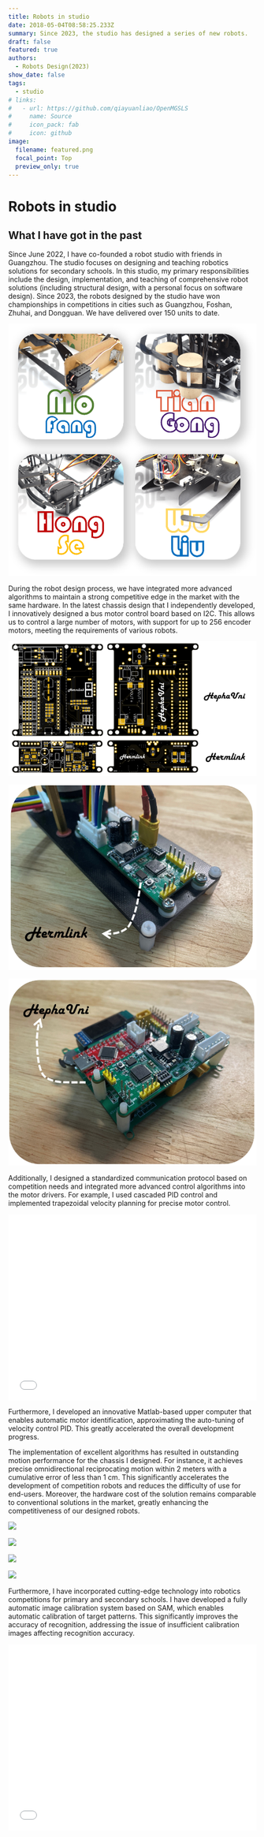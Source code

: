 ```yaml
---
title: Robots in studio
date: 2018-05-04T08:58:25.233Z
summary: Since 2023, the studio has designed a series of new robots.
draft: false
featured: true
authors:
  - Robots Design(2023)
show_date: false
tags:
  - studio
# links:
#   - url: https://github.com/qiayuanliao/OpenMGSLS
#     name: Source
#     icon_pack: fab
#     icon: github
image:
  filename: featured.png
  focal_point: Top
  preview_only: true
---
```

# Robots in studio
## What I have got in the past

Since June 2022, I have co-founded a robot studio with friends in Guangzhou. The studio focuses on designing and teaching robotics solutions for secondary schools. In this studio, my primary responsibilities include the design, implementation, and teaching of comprehensive robot solutions (including structural design, with a personal focus on software design). Since 2023, the robots designed by the studio have won championships in competitions in cities such as Guangzhou, Foshan, Zhuhai, and Dongguan. We have delivered over 150 units to date.

![](project_in_studio.png "The robots designed by the studio in 2023.")

During the robot design process, we have integrated more advanced algorithms to maintain a strong competitive edge in the market with the same hardware. In the latest chassis design that I independently developed, I innovatively designed a bus motor control board based on I2C. This allows us to control a large number of motors, with support for up to 256 encoder motors, meeting the requirements of various robots.

![](pcb_1.png "Motor driver board design 1")

![](pcb_design.png "Motor driver board design 2")

![](board.png "Motor driver board design 3")

Additionally, I designed a standardized communication protocol based on competition needs and integrated more advanced control algorithms into the motor drivers. For example, I used cascaded PID control and implemented trapezoidal velocity planning for precise motor control.

<div style="position: relative; width: 100%; height: 0; padding-bottom: 75%;">
    <iframe src="//player.bilibili.com/player.html?aid=741855502&bvid=BV1gk4y1s7XU&cid=1149897581&page=1" scrolling="no" border="0" frameborder="no" framespacing="0" allowfullscreen="true" style="position:absolute; height: 100%; width: 100%;"> </iframe>
</div>

Furthermore, I developed an innovative Matlab-based upper computer that enables automatic motor identification, approximating the auto-tuning of velocity control PID. This greatly accelerated the overall development progress.

The implementation of excellent algorithms has resulted in outstanding motion performance for the chassis I designed. For instance, it achieves precise omnidirectional reciprocating motion within 2 meters with a cumulative error of less than 1 cm. This significantly accelerates the development of competition robots and reduces the difficulty of use for end-users. Moreover, the hardware cost of the solution remains comparable to conventional solutions in the market, greatly enhancing the competitiveness of our designed robots.

![](dipan.png "")

![](auto_pid.png "")

![](auto_pid_2.png "")

![](auto_pid_3.png "")

Furthermore, I have incorporated cutting-edge technology into robotics competitions for primary and secondary schools. I have developed a fully automatic image calibration system based on SAM, which enables automatic calibration of target patterns. This significantly improves the accuracy of recognition, addressing the issue of insufficient calibration images affecting recognition accuracy.


<div style="position: relative; width: 100%; height: 0; padding-bottom: 75%;">
    <iframe src="//player.bilibili.com/player.html?aid=996833420&bvid=BV1qs4y1i7SL&cid=1149897762&page=1" scrolling="no" border="0" frameborder="no" framespacing="0" allowfullscreen="true" style="position:absolute; height: 100%; width: 100%;"> </iframe>
</div>